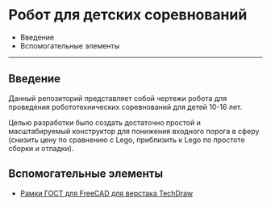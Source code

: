 # Робот для детских соревнований

* Введение
* Вспомогательные элементы

* * *

## Введение

Данный репозиторий представляет собой чертежи робота для проведения
робототехнических соревнований для детей 10-16 лет.

Целью разработки было создать достаточно простой и масштабируемый
конструктор для понижения входного порога в сферу (снизить цену по
сравнению с Lego, приблизить к Lego по простоте сборки и отладки).


## Вспомогательные элементы

* [Рамки ГОСТ для FreeCAD для верстака TechDraw](freecad-techdraw-gost-templates)

